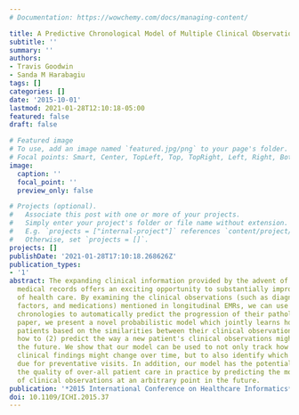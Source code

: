 ```yaml
---
# Documentation: https://wowchemy.com/docs/managing-content/

title: A Predictive Chronological Model of Multiple Clinical Observations
subtitle: ''
summary: ''
authors:
- Travis Goodwin
- Sanda M Harabagiu
tags: []
categories: []
date: '2015-10-01'
lastmod: 2021-01-28T12:10:18-05:00
featured: false
draft: false

# Featured image
# To use, add an image named `featured.jpg/png` to your page's folder.
# Focal points: Smart, Center, TopLeft, Top, TopRight, Left, Right, BottomLeft, Bottom, BottomRight.
image:
  caption: ''
  focal_point: ''
  preview_only: false

# Projects (optional).
#   Associate this post with one or more of your projects.
#   Simply enter your project's folder or file name without extension.
#   E.g. `projects = ["internal-project"]` references `content/project/deep-learning/index.md`.
#   Otherwise, set `projects = []`.
projects: []
publishDate: '2021-01-28T17:10:18.268626Z'
publication_types:
- '1'
abstract: The expanding clinical information provided by the advent of electronic
  medical records offers an exciting opportunity to substantially improve the quality
  of health care. By examining the clinical observations (such as diagnoses, risk
  factors, and medications) mentioned in longitudinal EMRs, we can use patients' medical
  chronologies to automatically predict the progression of their pathologies. In this
  paper, we present a novel probabilistic model which jointly learns how to (1)group
  patients based on the similarities between their clinical observations as well as
  how to (2) predict the way a new patient's clinical observations might evolve in
  the future. We show that our model can be used to not only track how a patient's
  clinical findings might change over time, but to also identify which patients are
  due for preventative visits. In addition, our model has the potential to improve
  the quality of over-all patient care in practice by predicting the most likely set
  of clinical observations at an arbitrary point in the future.
publication: '*2015 International Conference on Healthcare Informatics*'
doi: 10.1109/ICHI.2015.37
---
```

